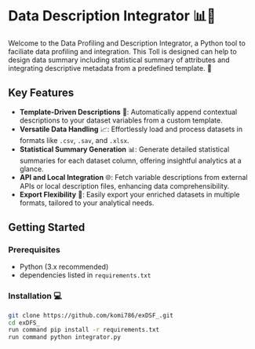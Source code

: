 # Data Description Integrator 📊📘

Welcome to the Data Profiling and Description Integrator, a  Python tool to faciliate data profiling and  integration. This Toll is designed can help to design data summary including statistical summary of attributes and integrating descriptive metadata from a predefined template. 🌟

## Key Features

  - **Template-Driven Descriptions** 📘: Automatically append contextual descriptions to your dataset variables from a custom template.
  - **Versatile Data Handling** 📈: Effortlessly load and process datasets in formats like `.csv`, `.sav`, and `.xlsx`.
  - **Statistical Summary Generation** 📊: Generate detailed statistical summaries for each dataset column, offering insightful analytics at a glance.
  - **API and Local Integration** 🌐: Fetch variable descriptions from external APIs or local description files, enhancing data comprehensibility.
  - **Export Flexibility** 📁: Easily export your enriched datasets in multiple formats, tailored to your analytical needs.

## Getting Started


### Prerequisites

  - Python (3.x recommended)
  - dependencies listed in `requirements.txt`

### Installation 💻

```bash
git clone https://github.com/komi786/exDSF_.git
cd exDFS_
run command pip install -r requirements.txt
run command python integrator.py

